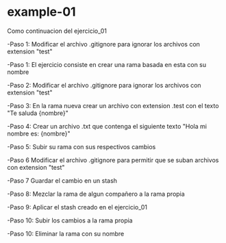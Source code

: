 # example-01
Como continuacion del ejercicio_01

-Paso 1: Modificar el archivo .gitignore para ignorar los archivos con extension "test"

-Paso 1: El ejercicio consiste en crear una rama basada en esta con su nombre

-Paso 2: Modificar el archivo .gitignore para ignorar los archivos con extension "test"

-Paso 3: En la rama nueva crear un archivo con extension .test con el texto "Te saluda {nombre}"

-Paso 4: Crear un archivo .txt que contenga el siguiente texto "Hola mi nombre es: {nombre}"

-Paso 5: Subir su rama con sus respectivos cambios

-Paso 6 Modificar el archivo .gitignore para permitir que se suban archivos con extension "test"

-Paso 7 Guardar el cambio en un stash

-Paso 8: Mezclar la rama de algun compañero a la rama propia

-Paso 9: Aplicar el stash creado en el ejercicio_01

-Paso 10: Subir los cambios a la rama propia

-Paso 10: Eliminar la rama con su nombre
